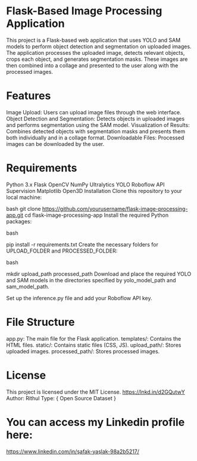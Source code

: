 # Flask-Based Image Processing Application
This project is a Flask-based web application that uses YOLO and SAM models to perform object detection and segmentation on uploaded images. The application processes the uploaded image, detects relevant objects, crops each object, and generates segmentation masks. These images are then combined into a collage and presented to the user along with the processed images.

# Features
Image Upload: Users can upload image files through the web interface.
Object Detection and Segmentation: Detects objects in uploaded images and performs segmentation using the SAM model.
Visualization of Results: Combines detected objects with segmentation masks and presents them both individually and in a collage format.
Downloadable Files: Processed images can be downloaded by the user.

# Requirements
Python 3.x
Flask
OpenCV
NumPy
Ultralytics YOLO
Roboflow API
Supervision
Matplotlib
Open3D
Installation
Clone this repository to your local machine:

bash
git clone https://github.com/yourusername/flask-image-processing-app.git
cd flask-image-processing-app
Install the required Python packages:

bash

pip install -r requirements.txt
Create the necessary folders for UPLOAD_FOLDER and PROCESSED_FOLDER:

bash

mkdir upload_path processed_path
Download and place the required YOLO and SAM models in the directories specified by yolo_model_path and sam_model_path.

Set up the inference.py file and add your Roboflow API key.

# File Structure
app.py: The main file for the Flask application.
templates/: Contains the HTML files.
static/: Contains static files (CSS, JS).
upload_path/: Stores uploaded images.
processed_path/: Stores processed images.

# License
This project is licensed under the MIT License. 
https://lnkd.in/d2GQutwY
Author: Rithul
Type: { Open Source Dataset }

# You can access my Linkedin profile here:
https://www.linkedin.com/in/şafak-yaşlak-98a2b5217/
